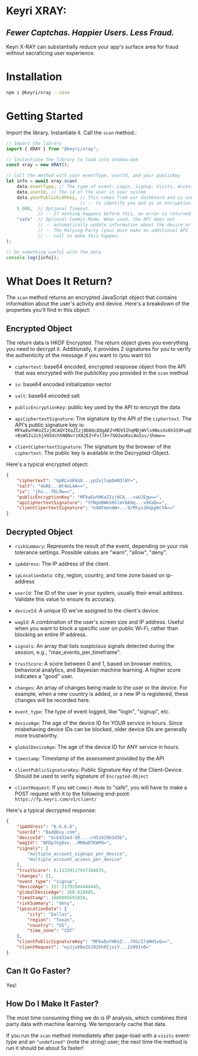 # Keyri XRAY:
## _Fewer Captchas. Happier Users. Less Fraud._

Keyri X-RAY can substantially reduce your app's surface area for fraud without sacraficing user experience. 

# Installation

```bash
npm i @keyri/xray --save
```

# Getting Started

Import the library. Instantiate it. Call the `scan` method.:

```javascript
// Import the library
import { XRAY } from "@keyri/xray";

// Instantiate the library to load into shadow-dom
const xray = new XRAY();

// Call the method with your eventType, userId, and your publicKey
let info = await xray.scan(
    data.eventType, // The type of event: Login, Signup, Visits, Access
    data.userId, // The id of the user in your system
    data.yourPublicEcdhKey, // This comes from our dashboard and is used
                            // -- to identify you and as an encryption key
    5_000,  // Optional Timeout. 
            // -- If nothing happens before this, an error is returned 
    "safe"  // Optional Commit-Mode. When used, the API does not
            // -- automatically update information about the device or user.
            // -- The Relying-Party (you) must make an additional API
            // -- call to make this happen. 
);

// Do something useful with the data
console.log({info});

```



# What Does It Return?

The `scan` method returns an encrypted JavaScript object that contains information about the user's activity and device. Here's a breakdown of the properties you'll find in this object:

## Encrypted Object

The return data is HKDF Encrypted. The return object gives you everything you need to decrypt it. Additionally, it provides 2 signatures for you to verify the authenticity of the message if you want to (you want to)

* `ciphertext`: base64 encoded, encrypted response object from the API that was encrypted with the publicKey you provided in the `scan` method

* `iv`: base64 encoded initialization vector

* `salt`: base64 encoded salt

* `publicEncryptionKey`: public key used by the API to encrypt the data

* `apiCiphertextSignature`: The signature by the API of the `ciphertext`. The API's public signature key is: `MFkwEwYHKoZIzj0CAQYIKoZIzj0DAQcDQgAEZ+MDV5IhqMBjWVls9NxsXx6h3S9FuqE+BsWS3i2cbjVH3dchhNQNvrzXA2EZ+FvllK+7GO2woKocAoSss/1hmw==`

* `clientCiphertextSignature`: The signature by the browser of the `ciphertext`. The public key is available in the Decrypted-Object.

Here's a typical encrypted object:

```json
{
    "ciphertext": "GpRLvVKkG0...ypZujlupDmN3lNY=",
    "salt": "4UAE...Wt4oL4A==",
    "iv": "jhx...TKL9w==",
    "publicEncryptionKey": "MFkwEwYHKoZIzj0CA...vaUJEgw==",
    "apiCiphertextSignature": "YYNpUBWkS0nlmr8A9q...v9XaQ==",
    "clientCipertextSignature": "e4OFmenmN+...9/Mtys3kGpp6CYA=="
}
```

## Decrypted Object

* `riskSummary`: Represents the result of the event, depending on your risk tolerance settings. Possible values are "warn", "allow", "deny".

* `ipAddress`: The IP address of the client.

* `ipLocationData`: city, region, country, and time zone based on ip-address

* `userId`: The ID of the user in your system, usually their email address. Validate this value to ensure its accuracy.

* `deviceId`: A unique ID we've assigned to the client's device.

* `wagId`: A combination of the user's screen size and IP address. Useful when you want to block a specific user on public Wi-Fi, rather than blocking an entire IP address.

* `signals`: An array that lists suspicious signals detected during the session, e.g., "max_events_per_timeframe".

* `trustScore`: A score between 0 and 1, based on browser metrics, behavioral analytics, and Bayesian machine learning. A higher score indicates a "good" user.

* `changes`: An array of changes being made to the user or the device. For example, when a new country is added, or a new IP is registered, these changes will be recorded here.

* `event_type`: The type of event logged, like "login", "signup", etc.

* `deviceAge`: The age of the device ID for YOUR service in hours. Since misbehaving device IDs can be blocked, older device IDs are generally more trustworthy.

* `globalDeviceAge`: The age of the device ID for ANY service in hours.

* `timestamp`: Timestamp of the assessment provided by the API

* `clientPublicSignatureKey`: Public Signature Key of the Client-Device. Should be used to verify signature of `Encrypted-Object`

* `clientRequest`: If you set `Commit-Mode` to "safe", you will have to make a POST request with it to the following end-point: `https://fp.keyri.com/v1/client/`

Here's a typical decrypted response:

```json
{
    "ipAddress": "6.6.6.6",
    "userId": "Bad@Guy.com",
    "deviceId": "6c6d32ed-50...-c453429b3d5b",
    "wagId": "NFDp7Gg0vv...MMAaDTKWP0=",
    "signals": [
        "multiple_account_signups_per_device",
        "multiple_account_access_per_device"
    ],
    "trustScore": 0.11329117957360035,
    "changes": [],
    "event_type": "signup",
    "deviceAge": 157.31792944444445,
    "globalDeviceAge": 168.628485,
    "timeStamp": 1688905691858,
    "riskSummary": "deny",
    "ipLocationData": {
        "city": "Dallas",
        "region": "Texas",
        "country": "US",
        "time_zone": "CDT"
    },
    "clientPublicSignatureKey": "MFkwEwYHKoZ...7VGcI7aNHIvQ==",
    "clientRequest": "eyJjaXBoZXJ0ZXh0IjoiV...Zz09In0="
}
```

## Can It Go Faster?

Yes!

## How Do I Make It Faster?

The most time consuming thing we do is IP analysis, which combines third party data with machine learning. We temporarily cache that data.

If you run the `scan` method immediately after page-load with a `visits` event-type and an `"undefined"` (note the string) user; the next time the method is run it should be about 5x faster!  